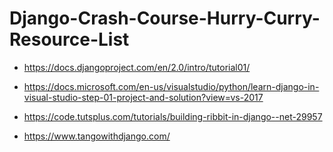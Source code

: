 # Django-Crash-Course-Hurry-Curry-Resource-List

+ https://docs.djangoproject.com/en/2.0/intro/tutorial01/

+ https://docs.microsoft.com/en-us/visualstudio/python/learn-django-in-visual-studio-step-01-project-and-solution?view=vs-2017


+ https://code.tutsplus.com/tutorials/building-ribbit-in-django--net-29957

+ https://www.tangowithdjango.com/
